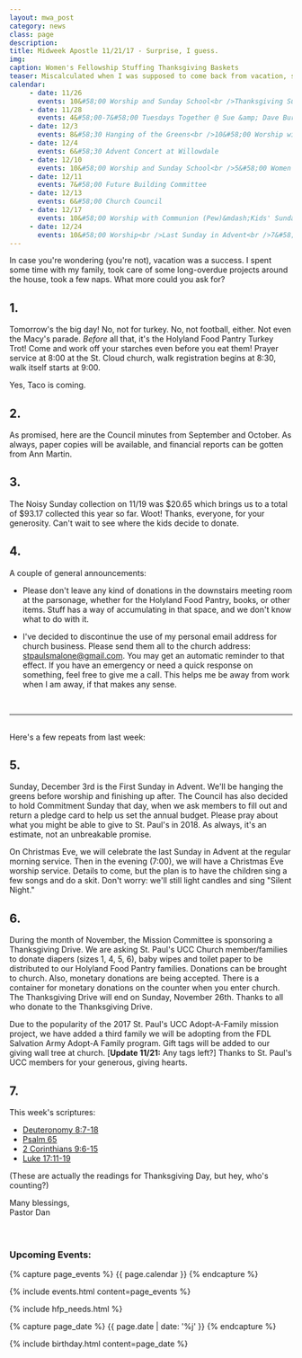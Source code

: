 ```yaml
---
layout: mwa_post
category: news
class: page
description:
title: Midweek Apostle 11/21/17 - Surprise, I guess.
img: 
caption: Women's Fellowship Stuffing Thanksgiving Baskets
teaser: Miscalculated when I was supposed to come back from vacation, so here I am.
calendar: 
     - date: 11/26
       events: 10&#58;00 Worship and Sunday School<br />Thanksgiving Sunday<br />Christ the King Sunday
     - date: 11/28
       events: 4&#58;00-7&#58;00 Tuesdays Together @ Sue &amp; Dave Burlingham's house<br />2959 Schumacher Road, Malone, WI
     - date: 12/3
       events: 8&#58;30 Hanging of the Greens<br />10&#58;00 Worship with Communion<br />Kids' Sunday! <br />First Sunday in Advent<br /><strong>Commitment Sunday</strong>
     - date: 12/4
       events: 6&#58;30 Advent Concert at Willowdale
     - date: 12/10
       events: 10&#58;00 Worship and Sunday School<br />5&#58;00 Women's Fellowship Christmas Gathering @ Altona Restaurant
     - date: 12/11
       events: 7&#58;00 Future Building Committee
     - date: 12/13
       events: 6&#58;00 Church Council
     - date: 12/17
       events: 10&#58;00 Worship with Communion (Pew)&mdash;Kids' Sunday! <br />Noisy Sunday!
     - date: 12/24
       events: 10&#58;00 Worship<br />Last Sunday in Advent<br />7&#58;00 Christmas Eve Service
---
```


In case you're wondering (you're not), vacation was a success. I spent some time with my family, took care of some long-overdue projects around the house, took a few naps. What more could you ask for? <!--more-->

## 1.

Tomorrow's the big day! No, not for turkey. No, not football, either. Not even the Macy's parade. <em>Before</em> all that, it's the Holyland Food Pantry Turkey Trot! Come and work off your starches even before you eat them! Prayer service at 8:00 at the St. Cloud church, walk registration begins at 8:30, walk itself starts at 9:00.

Yes, Taco is coming.

## 2.

As promised, here are the Council minutes from September and October. As always, paper copies will be available, and financial reports can be gotten from Ann Martin.

## 3.

The Noisy Sunday collection on 11/19 was $20.65 which brings us to a total of $93.17 collected this year so far. Woot! Thanks, everyone, for your generosity. Can't wait to see where the kids decide to donate.

## 4.

A couple of general announcements:

- Please don't leave any kind of donations in the downstairs meeting room at the parsonage, whether for the Holyland Food Pantry, books, or other items. Stuff has a way of accumulating in that space, and we don't know what to do with it.

- I've decided to discontinue the use of my personal email address for church business. Please send them all to the church address: stpaulsmalone@gmail.com. You may get an automatic reminder to that effect. If you have an emergency or need a quick response on something, feel free to give me a call. This helps me be away from work when I am away, if that makes any sense.
<br />
<hr>
<br />
Here's a few repeats from last week:

## 5.

Sunday, December 3rd is the First Sunday in Advent. We'll be hanging the greens before worship and finishing up after. The Council has also decided to hold Commitment Sunday that day, when we ask members to fill out and return a pledge card to help us set the annual budget. Please pray about what you might be able to give to St. Paul's in 2018. As always, it's an estimate, not an unbreakable promise.

On Christmas Eve, we will celebrate the last Sunday in Advent at the regular morning service. Then in the evening (7:00), we will have a Christmas Eve worship service. Details to come, but the plan is to have the children sing a few songs and do a skit. Don't worry: we'll still light candles and sing "Silent Night."

## 6.

During the month of November, the Mission Committee is sponsoring a
Thanksgiving Drive. We are asking  St. Paul's UCC Church member/families 
to donate diapers (sizes 1, 4, 5, 6), baby wipes and toilet paper to be distributed to
our Holyland Food Pantry families. Donations can be brought to church. Also, monetary
donations are being accepted. There is a container for monetary donations on the 
counter when you enter church. The Thanksgiving Drive will end on Sunday, November 26th.
Thanks to all who donate to the Thanksgiving Drive.

Due to the popularity of the 2017 St. Paul's UCC Adopt-A-Family mission project, we have added a third family we will be adopting from the FDL Salvation Army Adopt-A Family program. Gift tags will be added to our giving wall tree at church. [**Update 11/21:** Any tags left?] Thanks to St. Paul's UCC members for your generous, giving hearts.

## 7.

This week's scriptures:

<ul>
  <li><a href="http://bible.oremus.org/?ql=378381097">Deuteronomy 8:7-18</a></li>
  <li><a href="http://bible.oremus.org/?ql=378381097">Psalm 65</a></li>
  <li><a href="http://bible.oremus.org/?ql=378381097">2 Corinthians 9:6-15</a></li>
  <li><a href="http://bible.oremus.org/?ql=378381097">Luke 17:11-19</a></li>
</ul>

(These are actually the readings for Thanksgiving Day, but hey, who's counting?)

<div class="blessings">Many blessings,<br />
Pastor Dan</div>
<br />
<br />
<div class="after-box">

<h3>Upcoming Events:</h3>
{% capture page_events %}
{{ page.calendar }}
{% endcapture %}

{% include events.html content=page_events %}

{% include hfp_needs.html %}

{% capture page_date %}
{{ page.date | date: '%j' }}
{% endcapture %}

{% include birthday.html content=page_date %}
